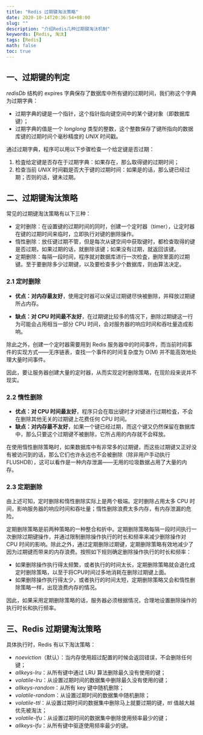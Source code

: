 ```yaml
---
title: "Redis 过期键淘汰策略"
date: 2020-10-14T20:36:54+08:00
slug: ""
description: "介绍Redis几种过期键淘汰机制"
keywords: [Redis, 淘汰]
tags: [Redis]
math: false
toc: true
---
```


## 一、过期键的判定

*redisDb* 结构的 expires 字典保存了数据库中所有键的过期时间，我们称这个字典为过期字典：

* 过期字典的键是一个指针，这个指针指向键空间中的某个键对象（即数据库键）；
* 过期字典的值是一个 *longlong* 类型的整数，这个整数保存了键所指向的数据库键的过期时间个毫秒精度的 *UNIX* 时间戳。

通过过期字典，程序可以用以下步骤检查一个给定键是否过期：

1. 检査给定键是否存在于过期字典：如果存在，那么取得键的过期时间；
2. 检查当前 *UNIX* 时间戳是否大于键的过期时间：如果是的话，那么键已经过期；否则的话，键未过期。

## 二、过期键淘汰策略

常见的过期键淘汰策略有以下三种：

* 定时删除：在设置键的过期时间的同时，创建一个定时器（timer），让定时器在键的过期时间来临时，立即执行对键的删除操作。
* 惰性删除：放任键过期不管，但是每次从键空间中获取键时，都检查取得的键是否过期，如果过期的话，就删除该键；如果没有过期，就返回该键。
* 定期删除：每隔一段时间，程序就对数据库进行一次检査，删除里面的过期键。至于要删除多少过期键，以及要检查多少个数据库，则由算法决定。

### 2.1 定时删除

* **优点：对内存最友好**，使用定时器可以保证过期键尽快被删除，并释放过期键所占内存。

* **缺点：对 CPU 时间最不友好**，在过期键比较多的情况下，删除过期键这一行为可能会占用相当一部分 CPU 时间，会对服务器的响应时间和吞吐量造成影响。

除此之外，创建一个定时器需要用到 Redis 服务器中的时间事件，而当前时间事件的实现方式——无序链表，查找一个事件的时间复杂度为 O(M) 并不能高效地处理大量时间事件。

因此，要让服务器创建大量的定时器，从而实现定时删除策略，在现阶段来说并不现实。

### 2.2 惰性删除

* **优点：对 CPU 时间最友好**，程序只会在取出键时才对键进行过期检査，不会在删除其他无关的过期键上花费任何 CPU 时间。
* **缺点：对内存最不友好**，如果一个键已经过期，而这个键又仍然保留在数据库中，那么只要这个过期键不被删除，它所占用的内存就不会释放。

在使用惰性删除策略时，如果数据库中有非常多的过期键，而这些过期键又正好没有被访问到的话，那么它们也许永远也不会被删除（除非用户手动执行 FLUSHDB），这可以看作是一种内存泄漏——无用的垃圾数据占用了大量的内存。

### 2.3 定期删除

由上述可知，定时删除和惰性删除实际上是两个极端。定时删除占用太多 CPU 时间，影响服务器的响应时间和吞吐量；惰性删除浪费太多内存，有内存泄漏的危险。

定期删除策略是前两种策略的一种整合和折中。定期删除策略每隔一段时间执行一次删除过期键操作，并通过限制删除操作执行的时长和频率来减少删除操作对 CPU 时间的影响。除此之外，通过定期删除过期键，定期删除策略有效地减少了因为过期键而带来的内存浪费。按照如下规则确定删除操作执行的时长和频率：

* 如果删除操作执行得太频繁，或者执行的时间太长，定期删除策略就会退化成定时删除策略，以至于将CPU时间过多地消耗在删除过期键上面。
* 如果删除操作执行得太少，或者执行的时间太短，定期删除策略又会和惰性删除策略一样，出现浪费内存的情况。

因此，如果采用定期删除策略的话，服务器必须根据情况，合理地设置删除操作的执行时长和执行频率。

## 三、Redis 过期键淘汰策略

具体执行时，Redis 有以下淘汰策略：

* *noeviction*（默认）：当内存使用超过配置的时候会返回错误，不会删除任何键；
* *allkeys-lru*：从所有键中通过 LRU 算法删除最久没有使用的键；
* *volatile-lru*：从设置过期时间的数据集中删除最久没有使用的键；
* *allkeys-random*：从所有 key 键中随机删除；
* *volatile-random*：从设置过期时间的数据集中随机删除；
* *volatile-ttl*：从设置过期时间的数据集中删除马上就要过期的键，*ttl* 值越大越优先被淘汰；
* *volatile-lfu*：从设置过期时间的数据集中删除使用频率最少的键；
* *allkeys-lfu*：从所有键中驱逐使用频率最少的键。